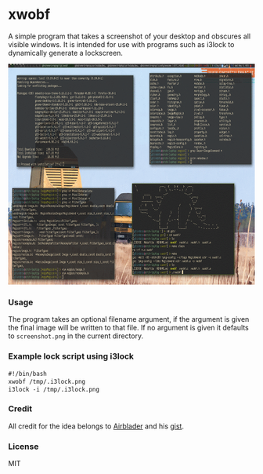 xwobf
=====

A simple program that takes a screenshot of your desktop and obscures all
visible windows. It is intended for use with programs such as i3lock to
dynamically generate a lockscreen.

<img src="https://raw.githubusercontent.com/glindste/i/master/xwobf.gif" height="450">

### Usage

The program takes an optional filename argument, if the argument is given the
final image will be written to that file. If no argument is given it defaults
to `screenshot.png` in the current directory.

### Example lock script using i3lock

```
#!/bin/bash
xwobf /tmp/.i3lock.png
i3lock -i /tmp/.i3lock.png
```

### Credit

All credit for the idea belongs to [Airblader](https://github.com/Airblader) and
his [gist](https://gist.github.com/Airblader/3a96a407e16dae155744).

### License

MIT
